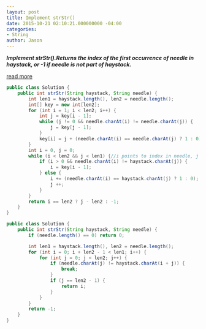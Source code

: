 ```yaml
---
layout: post
title: Implement strStr()
date: 2015-10-21 02:10:21.000000000 -04:00
categories:
- String
author: Jason
---
```

<p><strong><em>Implement strStr().Returns the index of the first occurrence of needle in haystack, or -1 if needle is not part of haystack.</em></strong></p>


<p><a href="https://www.youtube.com/watch?v=GTJr8OvyEVQ">read more</a></p>

``` java
public class Solution {
    public int strStr(String haystack, String needle) {
        int len1 = haystack.length(), len2 = needle.length();
        int[] key = new int[len2];
        for (int i = 1; i < len2; i++) {
            int j = key[i - 1];
            while (j != 0 && needle.charAt(i) != needle.charAt(j)) {
                j = key[j - 1];
            }
            key[i] = j + (needle.charAt(i) == needle.charAt(j) ? 1 : 0);//一定要括号起来！不然报错
        }
        int i = 0, j = 0;
        while (i < len2 && j < len1) {//i points to index in needle, j points to index at haystack
            if (i > 0 && needle.charAt(i) != haystack.charAt(j)) {
                i = key[i - 1];
            } else {
                i += (needle.charAt(i) == haystack.charAt(j) ? 1 : 0);
                j ++;
            }
        }
        return i == len2 ? j - len2 : -1;
    }
}
```

``` java
public class Solution {
    public int strStr(String haystack, String needle) {
        if (needle.length() == 0) return 0;

        int len1 = haystack.length(), len2 = needle.length();
        for (int i = 0; i + len2 - 1 < len1; i++) {
            for (int j = 0; j < len2; j++) {
                if (needle.charAt(j) != haystack.charAt(i + j)) {
                    break;
                }
                if (j == len2 - 1) {
                    return i;
                }
            }
        }
        return -1;
    }
}
```
